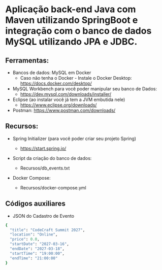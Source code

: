 <h1> Aplicação back-end Java com Maven utilizando SpringBoot e integração com o banco de dados MySQL utilizando JPA e JDBC. </h1>

## Ferramentas:

- Bancos de dados: MySQL em Docker
    - Caso não tenha o Docker - Instale o Docker Desktop:
    https://docs.docker.com/desktop/
- MySQL Workbench para você poder manipular seu banco de Dados:
    - https://dev.mysql.com/downloads/installer/
- Eclipse (ao instalar você já tem a JVM embutida nele)
    - https://www.eclipse.org/downloads/
- Postman: https://www.postman.com/downloads/

## Recursos:

- Spring Initializer (para você poder criar seu projeto Spring)
  - https://start.spring.io/
   
- Script da criação do banco de dados:
  - Recursos/db_events.txt
   
- Docker Compose:
  - Recursos/docker-compose.yml

## Códigos auxiliares

- JSON do Cadastro de Evento
```ruby
{
  "title": "CodeCraft Summit 2027",
  "location": "Online",
  "price": 0.0,
  "startDate": "2027-03-16",
  "endDate": "2027-03-18",
  "startTime": "19:00:00",
  "endTime": "21:00:00"
}
```
    
